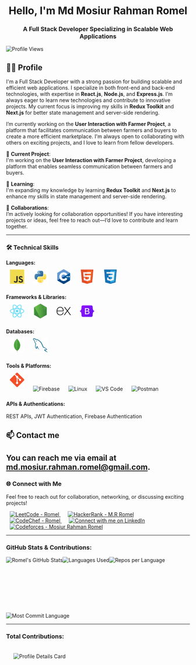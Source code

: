 <h1 align="center">Hello, I'm Md Mosiur Rahman Romel</h1>
<h3 align="center">A Full Stack Developer Specializing in Scalable Web Applications</h3>

![Profile Views](https://komarev.com/ghpvc/?username=romel180149&label=Profile%20views&color=0e75b6&style=flat)

## 👨‍💻 Profile

I'm a Full Stack Developer with a strong passion for building scalable and efficient web applications. I specialize in both front-end and back-end technologies, with expertise in **React.js**, **Node.js**, and **Express.js**. I’m always eager to learn new technologies and contribute to innovative projects. My current focus is improving my skills in **Redux Toolkit** and **Next.js** for better state management and server-side rendering.

I’m currently working on the **User Interaction with Farmer Project**, a platform that facilitates communication between farmers and buyers to create a more efficient marketplace. I'm always open to collaborating with others on exciting projects, and I love to learn from fellow developers.

🔭 **Current Project**:  
I'm working on the **User Interaction with Farmer Project**, developing a platform that enables seamless communication between farmers and buyers.

🌱 **Learning**:  
I'm expanding my knowledge by learning **Redux Toolkit** and **Next.js** to enhance my skills in state management and server-side rendering.

👯 **Collaborations**:  
I’m actively looking for collaboration opportunities! If you have interesting projects or ideas, feel free to reach out—I’d love to contribute and learn together.

---
<h3 align="left">🛠️ Technical Skills</h3>

<p align="left">
  <!-- Programming Languages -->
  <strong>Languages:</strong><br>
  <img src="https://raw.githubusercontent.com/devicons/devicon/master/icons/javascript/javascript-original.svg" alt="JavaScript" width="40" height="40" style="margin: 10px;" />
  <img src="https://raw.githubusercontent.com/devicons/devicon/master/icons/python/python-original.svg" alt="Python" width="40" height="40" style="margin: 10px;" />
  <img src="https://raw.githubusercontent.com/devicons/devicon/master/icons/cplusplus/cplusplus-original.svg" alt="C++" width="40" height="40" style="margin: 10px;" />
  <img src="https://raw.githubusercontent.com/devicons/devicon/master/icons/html5/html5-original.svg" alt="HTML5" width="40" height="40" style="margin: 10px;" />
  <img src="https://raw.githubusercontent.com/devicons/devicon/master/icons/css3/css3-original.svg" alt="CSS3" width="40" height="40" style="margin: 10px;" />
</p>

<p align="left">
  <!-- Frameworks & Libraries -->
  <strong>Frameworks & Libraries:</strong><br>
  <img src="https://raw.githubusercontent.com/devicons/devicon/master/icons/react/react-original.svg" alt="React" width="40" height="40" style="margin: 10px;" />
  <img src="https://raw.githubusercontent.com/devicons/devicon/master/icons/nodejs/nodejs-original.svg" alt="Node.js" width="40" height="40" style="margin: 10px;" />
  <img src="https://raw.githubusercontent.com/devicons/devicon/master/icons/express/express-original.svg" alt="Express" width="40" height="40" style="margin: 10px;" />
  <img src="https://raw.githubusercontent.com/devicons/devicon/master/icons/bootstrap/bootstrap-original.svg" alt="Bootstrap" width="40" height="40" style="margin: 10px;" />
</p>

<p align="left">
  <!-- Databases -->
  <strong>Databases:</strong><br>
  <img src="https://raw.githubusercontent.com/devicons/devicon/master/icons/mongodb/mongodb-original.svg" alt="MongoDB" width="40" height="40" style="margin: 10px;" />
  <img src="https://raw.githubusercontent.com/devicons/devicon/master/icons/mysql/mysql-original.svg" alt="MySQL" width="40" height="40" style="margin: 10px;" />
</p>

<p align="left">
  <!-- Tools & Platforms -->
  <strong>Tools & Platforms:</strong><br>
  <img src="https://raw.githubusercontent.com/devicons/devicon/master/icons/git/git-original.svg" alt="Git" width="40" height="40" style="margin: 10px;" />
  <img src="https://www.vectorlogo.zone/logos/firebase/firebase-icon.svg" alt="Firebase" width="40" height="40" style="margin: 10px;" />
  <img src="https://www.vectorlogo.zone/logos/linux/linux-icon.svg" alt="Linux" width="40" height="40" style="margin: 10px;" />
  <img src="https://cdn.jsdelivr.net/npm/simple-icons@3.13.0/icons/visualstudiocode.svg" alt="VS Code" width="40" height="40" style="margin: 10px;" />
  <img src="https://www.vectorlogo.zone/logos/getpostman/getpostman-icon.svg" alt="Postman" width="40" height="40" style="margin: 10px;" />
</p>



<strong>APIs & Authentications:</strong><br>  
  REST APIs, JWT Authentication, Firebase Authentication
## 📫 Contact me
You can reach me via email at [md.mosiur.rahman.romel@gmail.com](mailto:md.mosiur.rahman.romel@gmail.com).
---

<h3 align="left">🌐 Connect with Me</h3>
<p align="left">Feel free to reach out for collaboration, networking, or discussing exciting projects!</p>
<p align="left">
    <!-- LeetCode -->
  <a href="https://leetcode.com/your_leetcode_username" target="_blank" style="margin: 0 10px;">
    <img src="https://upload.wikimedia.org/wikipedia/commons/1/19/LeetCode_logo_black.png" alt="LeetCode - Romel" height="30" width="40" />
  </a>
  <!-- HackerRank -->
  <a href="https://www.hackerrank.com/@m_r_romel" target="_blank" style="margin: 0 10px;">
    <img src="https://raw.githubusercontent.com/rahuldkjain/github-profile-readme-generator/master/src/images/icons/Social/hackerrank.svg" alt="HackerRank - M.R Romel" height="30" width="40" />
  </a>
  <!-- CodeChef -->
  <a href="https://www.codechef.com/users/romel" target="_blank" style="margin: 0 10px;">
    <img src="https://cdn.jsdelivr.net/npm/simple-icons@3.1.0/icons/codechef.svg" alt="CodeChef - Romel" height="30" width="40" />
  </a>
    <!-- LinkedIn -->
  <a href="https://linkedin.com/in/md-mosiur-rahman-romel" target="_blank" style="margin: 0 10px;">
    <img src="https://raw.githubusercontent.com/rahuldkjain/github-profile-readme-generator/master/src/images/icons/Social/linked-in-alt.svg" alt="Connect with me on LinkedIn" height="30" width="40" />
  </a>
    <!-- Codeforces -->
  <a href="https://codeforces.com/profile/mosiur" target="_blank" style="margin: 0 10px;">
    <img src="https://raw.githubusercontent.com/rahuldkjain/github-profile-readme-generator/master/src/images/icons/Social/codeforces.svg" alt="Codeforces - Mosiur Rahman Romel" height="30" width="40" />
  </a>
</p>



------

<h3 align="left">GitHub Stats & Contributions:</h3>
<p align="left">
  <img align="left" src="https://github-readme-stats.vercel.app/api?username=romel180149&show_icons=true&hide_title=true&count_private=true&hide=prs&theme=radical" alt="Romel's GitHub Stats" height="150" />
  <img align="left" src="https://github-readme-stats.vercel.app/api/top-langs/?username=romel180149&layout=compact&theme=radical" alt="Languages Used" height="150" />
</p>

<p align="left">
  <img align="left" src="https://github-profile-summary-cards.vercel.app/api/cards/repos-per-language?username=romel180149&theme=radical" alt="Repos per Language" height="150" />
  <img align="center" src="https://github-profile-summary-cards.vercel.app/api/cards/most-commit-language?username=romel180149&theme=radical" alt="Most Commit Language" height="150" />
</p>

------

<h3 align="left">Total Contributions:</h3>
<div align="left" style="padding: 20px;">
  <img src="https://github-profile-summary-cards.vercel.app/api/cards/profile-details?username=romel180149&theme=radical" alt="Profile Details Card" />
</div>






